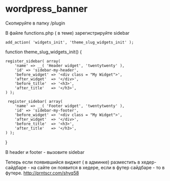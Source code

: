 # wordpress_banner

Скопируйте в папку /plugin

В файле functions.php ( в теме) зарегистрируйте sidebar

	add_action( 'widgets_init', 'theme_slug_widgets_init' );
function theme_slug_widgets_init() {
	
    register_sidebar( array(
        'name' => __( 'Header widget', 'twentytwenty' ),
        'id' => 'sidebar-my-header',
        'before_widget' => '<div class = "My Widget">',
        'after_widget'  => '</div>',
        'before_title'  => '<h3>',
        'after_title'   => '</h3>',
    ) );
	
	 register_sidebar( array(
        'name' => __( 'Footer widget', 'twentytwenty' ),
        'id' => 'sidebar-my-footer',
        'before_widget' => '<div class = "My Widget">',
        'after_widget'  => '</div>',
        'before_title'  => '<h3>',
        'after_title'   => '</h3>',
    ) );
}


В header и footer - вызовите sidebar

<?php if ( is_active_sidebar( 'sidebar-my-header' ) ) {
    // header
    dynamic_sidebar( 'sidebar-my-header' );
}?>

<?php if ( is_active_sidebar( 'sidebar-my-footer' ) ) {
  // footer
	dynamic_sidebar( 'sidebar-my-footer' );
}?>


Теперь если появившийся виджет ( в админке) разместить в хедер-сайдбаре - на сайте он появится в хедере, если в футер сайдбаре - то в футере.
http://prntscr.com/shyq58

